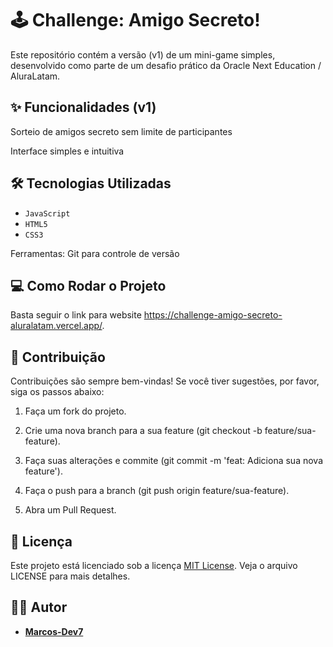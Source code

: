 # 🕹️ Challenge: Amigo Secreto!
Este repositório contém a versão (v1) de um mini-game simples, desenvolvido como parte de um desafio prático da Oracle Next Education / AluraLatam.

## ✨ Funcionalidades (v1)
Sorteio de amigos secreto sem limite de participantes

Interface simples e intuitiva

## 🛠️ Tecnologias Utilizadas

- ``JavaScript``
- ``HTML5``
- ``CSS3``

Ferramentas: Git para controle de versão

## 💻 Como Rodar o Projeto
Basta seguir o link para website https://challenge-amigo-secreto-aluralatam.vercel.app/.

## 🤝 Contribuição
Contribuições são sempre bem-vindas! Se você tiver sugestões, por favor, siga os passos abaixo:

1. Faça um fork do projeto.

2. Crie uma nova branch para a sua feature (git checkout -b feature/sua-feature).

3. Faça suas alterações e commite (git commit -m 'feat: Adiciona sua nova feature').

4. Faça o push para a branch (git push origin feature/sua-feature).

5. Abra um Pull Request.
## 📄 Licença
Este projeto está licenciado sob a licença [MIT License](https://mit-license.org/). Veja o arquivo LICENSE para mais detalhes.

## 🧑‍💻 Autor
* **[Marcos-Dev7](https://github.com/Marcos-Dev7)**
